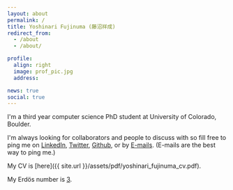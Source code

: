 ```yaml
---
layout: about
permalink: /
title: Yoshinari Fujinuma (藤沼祥成)
redirect_from: 
  - /about
  - /about/

profile:
  align: right
  image: prof_pic.jpg
  address: 

news: true
social: true
---
```


I'm a third year computer science PhD student at University of Colorado, Boulder. 

I'm always looking for collaborators and people to discuss with so fill free to ping me on [LinkedIn](https://jp.linkedin.com/in/yoshinari-fujinuma-4b612959), [Twitter](https://twitter.com/akkikiki), [Github](https://github.com/akkikiki), or by [E-mails](mailto:fujinumay@gmail.com). 
(E-mails are the best way to ping me.)

My CV is [here]({{ site.url }}/assets/pdf/yoshinari_fujinuma_cv.pdf).

My Erdös number is [3](http://users.umiacs.umd.edu/~jbg/static/faq.html).
